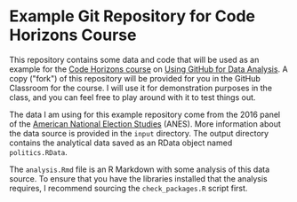 # Example Git Repository for Code Horizons Course

This repository contains some data and code that will be used as an example for the [Code Horizons course](https://codehorizons.com/) on [Using GitHub for Data Analysis](https://codehorizons.com/Seminars/github-for-data-analysis/). A copy ("fork") of this repository will be provided for you in the GitHub Classroom for the course. I will use it for demonstration purposes in the class, and you can feel free to play around with it to test things out.

The data I am using for this example repository come from the 2016 panel of the [American National Election Studies](https://electionstudies.org/) (ANES). More information about the data source is provided in the `input` directory. The output directory contains the analytical data saved as an RData object named `politics.RData`. 

The `analysis.Rmd` file is an R Markdown with some analysis of this data source. To ensure that you have the libraries installed that the analysis requires, I recommend sourcing the `check_packages.R` script first.
